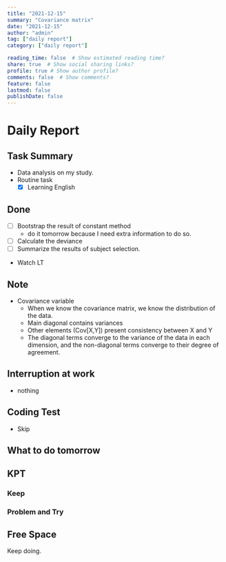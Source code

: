 ```yaml
---
title: "2021-12-15"
summary: "Covariance matrix"
date: "2021-12-15"
author: "admin"
tag: ["daily report"]
category: ["daily report"]

reading_time: false  # Show estimated reading time?
share: true  # Show social sharing links?
profile: true # Show author profile?
comments: false  # Show comments?
feature: false
lastmod: false
publishDate: false
---
```


# Daily Report

## Task Summary

- Data analysis on my study.
- Routine task
  - [x] Learning English

## Done


- [ ] Bootstrap the result of constant method
  - do it tomorrow because I need extra information to do so.
- [ ] Calculate the deviance
- [ ] Summarize the results of subject selection.
- Watch LT

## Note

- Covariance variable
  - When we know the covariance matrix, we know the distribution of the data.
  - Main diagonal contains variances
  - Other elements (Cov[X,Y]) present consistency between X and Y
  - The diagonal terms converge to the variance of the data in each dimension, and the non-diagonal terms converge to their degree of agreement.

## Interruption at work

- nothing

## Coding Test

- Skip

## What to do tomorrow


## KPT

### Keep

### Problem and Try

## Free Space

Keep doing.


